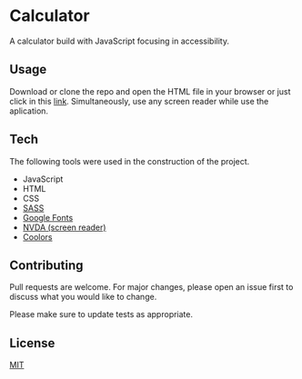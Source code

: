 # Calculator
A calculator build with JavaScript focusing in accessibility.

## Usage
Download or clone the repo and open the HTML file in your browser or just click in this [link](https://mbthales.github.io/calculator/). Simultaneously, use any screen reader while use the aplication.

## Tech
The following tools were used in the construction of the project.
- JavaScript
- HTML
- CSS
- [SASS](https://sass-lang.com/)
- [Google Fonts](https://fonts.google.com/)
- [NVDA (screen reader)](https://www.nvaccess.org/)
- [Coolors](https://coolors.co/)

## Contributing
Pull requests are welcome. For major changes, please open an issue first to discuss what you would like to change.

Please make sure to update tests as appropriate.

## License
[MIT](https://github.com/mbthales/calculator/blob/master/license)

